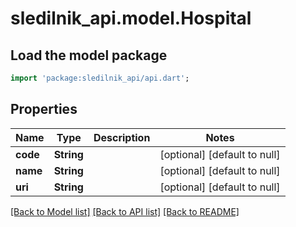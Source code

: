 # sledilnik_api.model.Hospital

## Load the model package
```dart
import 'package:sledilnik_api/api.dart';
```

## Properties
Name | Type | Description | Notes
------------ | ------------- | ------------- | -------------
**code** | **String** |  | [optional] [default to null]
**name** | **String** |  | [optional] [default to null]
**uri** | **String** |  | [optional] [default to null]

[[Back to Model list]](../README.md#documentation-for-models) [[Back to API list]](../README.md#documentation-for-api-endpoints) [[Back to README]](../README.md)


